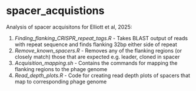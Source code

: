 # spacer_acquistions
Analysis of spacer acquisitons for Elliott et al, 2025: 

1. *Finding_flanking_CRISPR_repeat_tags.R* - Takes BLAST output of reads with repeat sequence and finds flanking 32bp either side of repeat
2. *Remove_known_spacers.R* - Removes any of the flanking regions (or closely match) those that are expected e.g. leader, cloned in spacer
3. *Acquisition_mapping.sh* - Contains the commands for mapping the flanking regions to the phage genome
4. *Read_depth_plots.R* - Code for creating read depth plots of spacers that map to corresponding phage genome 
